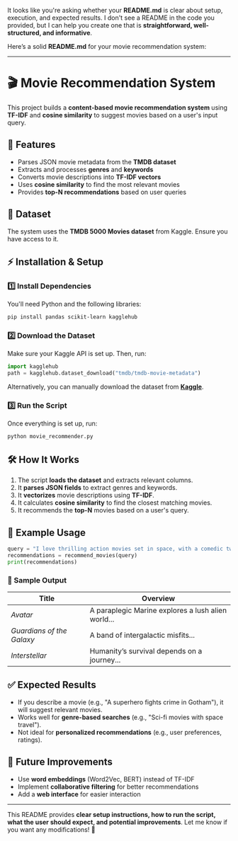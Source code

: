 It looks like you're asking whether your **README.md** is clear about setup, execution, and expected results. I don't see a README in the code you provided, but I can help you create one that is **straightforward, well-structured, and informative**.  

Here’s a solid **README.md** for your movie recommendation system:  

---

# 🎬 Movie Recommendation System  

This project builds a **content-based movie recommendation system** using **TF-IDF** and **cosine similarity** to suggest movies based on a user's input query.  

## 📌 Features  
- Parses JSON movie metadata from the **TMDB dataset**  
- Extracts and processes **genres** and **keywords**  
- Converts movie descriptions into **TF-IDF vectors**  
- Uses **cosine similarity** to find the most relevant movies  
- Provides **top-N recommendations** based on user queries  

## 📂 Dataset  
The system uses the **TMDB 5000 Movies dataset** from Kaggle. Ensure you have access to it.  

## ⚡ Installation & Setup  
### 1️⃣ Install Dependencies  
You'll need Python and the following libraries:  
```bash
pip install pandas scikit-learn kagglehub
```

### 2️⃣ Download the Dataset  
Make sure your Kaggle API is set up. Then, run:  
```python
import kagglehub
path = kagglehub.dataset_download("tmdb/tmdb-movie-metadata")
```
Alternatively, you can manually download the dataset from **[Kaggle](https://www.kaggle.com/tmdb/tmdb-movie-metadata)**.  

### 3️⃣ Run the Script  
Once everything is set up, run:  
```bash
python movie_recommender.py
```

## 🛠 How It Works  
1. The script **loads the dataset** and extracts relevant columns.  
2. It **parses JSON fields** to extract genres and keywords.  
3. It **vectorizes** movie descriptions using **TF-IDF**.  
4. It calculates **cosine similarity** to find the closest matching movies.  
5. It recommends the **top-N** movies based on a user's query.  

## 🎯 Example Usage  
```python
query = "I love thrilling action movies set in space, with a comedic twist."
recommendations = recommend_movies(query)
print(recommendations)
```

### 🔹 Sample Output  
| Title | Overview |  
|--------|---------------------------------------------|  
| *Avatar* | A paraplegic Marine explores a lush alien world... |  
| *Guardians of the Galaxy* | A band of intergalactic misfits... |  
| *Interstellar* | Humanity’s survival depends on a journey... |  

## ✅ Expected Results  
- If you describe a movie (e.g., "A superhero fights crime in Gotham"), it will suggest relevant movies.  
- Works well for **genre-based searches** (e.g., "Sci-fi movies with space travel").  
- Not ideal for **personalized recommendations** (e.g., user preferences, ratings).  

## 🚀 Future Improvements  
- Use **word embeddings** (Word2Vec, BERT) instead of TF-IDF  
- Implement **collaborative filtering** for better recommendations  
- Add a **web interface** for easier interaction  

---

This README provides **clear setup instructions, how to run the script, what the user should expect, and potential improvements**. Let me know if you want any modifications! 🚀
